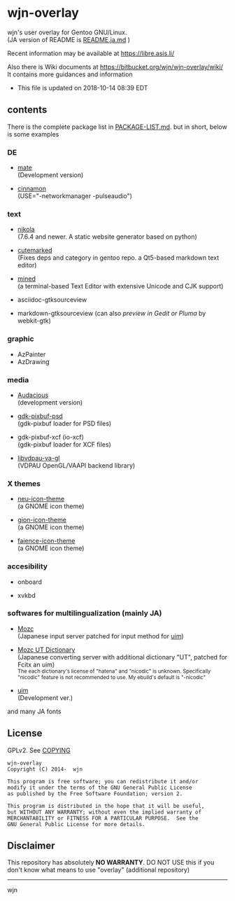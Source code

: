 wjn-overlay
==============

wjn's user overlay for Gentoo GNU/Linux.  
(JA version of README is [README.ja.md](README.ja.md) )

Recent information may be available at <https://libre.asis.li/>

Also there is Wiki documents at <https://bitbucket.org/wjn/wjn-overlay/wiki/>  
It contains more guidances and information


- This file is updated on 2018-10-14 08:39 EDT

## contents

There is the complete package list in [PACKAGE-LIST.md](PACKAGE-LIST.md).
but in short, below is some examples

### DE

- [mate](https://github.com/mate-desktop)  
	(Development version)

- [cinnamon](http://cinnamon.linuxmint.com/)  
  (USE="-networkmanager -pulseaudio")

### text

- [nikola](http://getnikola.com/)  
    (7.6.4 and newer. A static website generator based on python)

- [cutemarked](http://cloose.github.io/CuteMarkEd/)  
    (Fixes deps and category in gentoo repo. a Qt5-based markdown text editor)

- [mined](http://towo.net/mined/)  
    (a terminal-based Text Editor with extensive Unicode and CJK support)

- asciidoc-gtksourceview

- markdown-gtksourceview
    (can also *preview in Gedit or Pluma* by webkit-gtk)

### graphic

- AzPainter
- AzDrawing

### media

- [Audacious](http://audacious-media-player.org/)  
    (development version)

- [gdk-pixbuf-psd](http://cgit.sukimashita.com/gdk-pixbuf-psd.git/)  
    (gdk-pixbuf loader for PSD files)

- gdk-pixbuf-xcf (io-xcf)  
    (gdk-pixbuf loader for XCF files)
    
- [libvdpau-va-gl](https://github.com/i-rinat/libvdpau-va-gl)  
    (VDPAU OpenGL/VAAPI backend library)

### X themes

- [neu-icon-theme](http://www.silvestre.com.ar/)  
    (a GNOME icon theme)

- [gion-icon-theme](http://www.silvestre.com.ar/)  
    (a GNOME icon theme)

- [faience-icon-theme](http://tiheum.deviantart.com/art/Faience-icon-theme-255099649)  
    (a GNOME icon theme)

### accesibility

- onboard

- xvkbd

### softwares for multilingualization (mainly JA)

- [Mozc](https://code.google.com/p/mozc/)  
    (Japanese input server patched for input method for [uim](https://code.google.com/p/uim/))
 
- [Mozc UT Dictionary](http://www.geocities.jp/ep3797/mozc_01.html)  
    (Japanese converting server with additional dictionary "UT", patched for Fcitx an uim)  
    <small>The each dictionary's license of "hatena" and "nicodic" is unknown. Specifically "nicodic" feature is not recommended to use. My ebuild's default is "-nicodic"</small>

- [uim](http://code.google.com/p/uim/)  
    (Development ver.)

and many JA fonts

## License

GPLv2. See [COPYING](COPYING)

```
wjn-overlay
Copyright (C) 2014-  wjn

This program is free software; you can redistribute it and/or
modify it under the terms of the GNU General Public License
as published by the Free Software Foundation; version 2.

This program is distributed in the hope that it will be useful,
but WITHOUT ANY WARRANTY; without even the implied warranty of
MERCHANTABILITY or FITNESS FOR A PARTICULAR PURPOSE.  See the
GNU General Public License for more details.
```

## Disclaimer

This repository has absolutely **NO WARRANTY**.
DO NOT USE this if you don't know what means to use "overlay" (additional repository)

----
wjn
